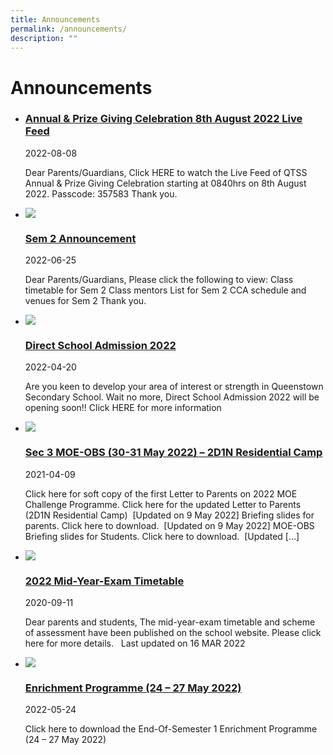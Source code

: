 ```yaml
---
title: Announcements
permalink: /announcements/
description: ""
---
```

Announcements
=============


*   ### [Annual & Prize Giving Celebration 8th August 2022​ Live Feed](https://www.queenstownsec.moe.edu.sg/lp_announcement/annual-prize-giving-celebration-8th-august-2022%e2%80%8b-live-feed/)
    
    2022-08-08
    
    Dear Parents/Guardians, Click HERE to watch the Live Feed of QTSS Annual & Prize Giving Celebration​ starting at 0840hrs on 8th August 2022. Passcode: 357583 Thank you.
    
*   [![](https://www.queenstownsec.moe.edu.sg/announcements/?order=DESC&post_year=&post_category=0)](https://www.queenstownsec.moe.edu.sg/lp_announcement/sem-2-announcement/)
    
    ### [Sem 2 Announcement](https://www.queenstownsec.moe.edu.sg/lp_announcement/sem-2-announcement/)
    
    2022-06-25
    
    Dear Parents/Guardians, Please click the following to view: Class timetable for Sem 2 Class mentors List for Sem 2 CCA schedule and venues for Sem 2 Thank you.  
    
*   [![](https://www.queenstownsec.moe.edu.sg/announcements/?order=DESC&post_year=&post_category=0)](https://www.queenstownsec.moe.edu.sg/lp_announcement/direct-school-admission-2022/)
    
    ### [Direct School Admission 2022](https://www.queenstownsec.moe.edu.sg/lp_announcement/direct-school-admission-2022/)  
    
    2022-04-20
    
    Are you keen to develop your area of interest or strength in Queenstown Secondary School. Wait no more, Direct School Admission 2022 will be opening soon!! Click HERE for more information
    
*   [![](https://www.queenstownsec.moe.edu.sg/announcements/?order=DESC&post_year=&post_category=0)](https://www.queenstownsec.moe.edu.sg/lp_announcement/moe-obs-challenge/)
    
    ### [Sec 3 MOE-OBS (30-31 May 2022) – 2D1N Residential Camp](https://www.queenstownsec.moe.edu.sg/lp_announcement/moe-obs-challenge/)
    
    2021-04-09
    
    Click here for soft copy of the first Letter to Parents on 2022 MOE Challenge Programme. Click here for the updated Letter to Parents (2D1N Residential Camp)  \[Updated on 9 May 2022\] Briefing slides for parents. Click here to download.  \[Updated on 9 May 2022\] MOE-OBS Briefing slides for Students. Click here to download.  \[Updated \[…\]
    
*   [![](https://www.queenstownsec.moe.edu.sg/announcements/?order=DESC&post_year=&post_category=0)](https://www.queenstownsec.moe.edu.sg/lp_announcement/exam-timetable-and-schemes-of-assessment/)
    
    ### [2022 Mid-Year-Exam Timetable](https://www.queenstownsec.moe.edu.sg/lp_announcement/exam-timetable-and-schemes-of-assessment/)
    
    2020-09-11
    
    Dear parents and students, The mid-year-exam timetable and scheme of assessment have been published on the school website. Please click here for more details.   Last updated on 16 MAR 2022
    
*   [![](https://www.queenstownsec.moe.edu.sg/announcements/?order=DESC&post_year=&post_category=0)](https://www.queenstownsec.moe.edu.sg/lp_announcement/enrichment-programme-24-27-may-2022/)
    
    ### [Enrichment Programme (24 – 27 May 2022)](https://www.queenstownsec.moe.edu.sg/lp_announcement/enrichment-programme-24-27-may-2022/)
    
    2022-05-24
    
    Click here to download the End-Of-Semester 1 Enrichment Programme (24 – 27 May 2022)